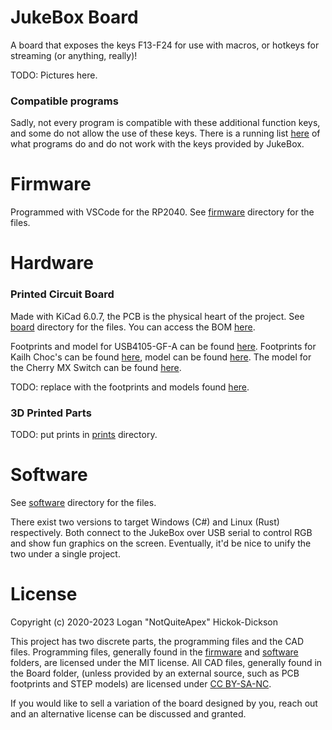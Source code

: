 # JukeBox Board
A board that exposes the keys F13-F24 for use with macros, or hotkeys for streaming (or anything, really)!

TODO: Pictures here.

### Compatible programs
Sadly, not every program is compatible with these additional function keys, and some do not allow the use of these keys. There is a running list [here](docs/program-compatibility.md) of what programs do and do not work with the keys provided by JukeBox.

# Firmware
Programmed with VSCode for the RP2040. See [firmware](firmware/) directory for the files.

# Hardware

### Printed Circuit Board
Made with KiCad 6.0.7, the PCB is the physical heart of the project. See [board](board/) directory for the files. You can access the BOM [here](https://www.digikey.com/en/mylists/list/QC5ACPN0J3).

Footprints and model for USB4105-GF-A can be found [here](https://www.digikey.com/en/products/detail/gct/usb4105-gf-a/11198441). Footprints for Kailh Choc's can be found [here](https://github.com/daprice/keyswitches.pretty), model can be found [here](https://grabcad.com/library/kailh-low-profile-mechanical-keyboard-switch-1). The model for the Cherry MX Switch can be found [here](https://github.com/ConstantinoSchillebeeckx/cherry-mx-switch).

TODO: replace with the footprints and models found [here](https://github.com/kiswitch/kiswitch).

### 3D Printed Parts
TODO: put prints in [prints](prints/) directory.

# Software
See [software](software/) directory for the files.

There exist two versions to target Windows (C#) and Linux (Rust) respectively. Both connect to the JukeBox over USB serial to control RGB and show fun graphics on the screen. Eventually, it'd be nice to unify the two under a single project.

# License
Copyright (c) 2020-2023 Logan "NotQuiteApex" Hickok-Dickson

This project has two discrete parts, the programming files and the CAD files. Programming files, generally found in the [firmware](firmware/) and [software](software/) folders, are licensed under the MIT license. All CAD files, generally found in the Board folder, (unless provided by an external source, such as PCB footprints and STEP models) are licensed under [CC BY-SA-NC](https://creativecommons.org/licenses/by-nc-sa/4.0/).

If you would like to sell a variation of the board designed by you, reach out and an alternative license can be discussed and granted.
